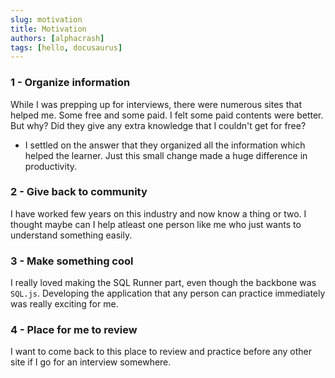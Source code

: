 ```yaml
---
slug: motivation
title: Motivation
authors: [alphacrash]
tags: [hello, docusaurus]
---
```


### 1 - Organize information

While I was prepping up for interviews, there were numerous sites that helped me.
Some free and some paid.
I felt some paid contents were better. But why?
Did they give any extra knowledge that I couldn't get for free?

- I settled on the answer that they organized all the information which helped the learner. Just this small change made a huge difference in productivity.

### 2 - Give back to community

I have worked few years on this industry and now know a thing or two.
I thought maybe can I help atleast one person like me who just wants to understand something easily.

### 3 - Make something cool

I really loved making the SQL Runner part, even though the backbone was `SQL.js`. Developing the application that any person can practice immediately was really exciting for me.

### 4 - Place for me to review

I want to come back to this place to review and practice before any other site if I go for an interview somewhere.

